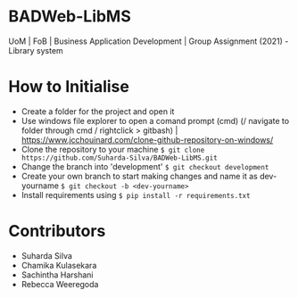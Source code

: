 # BADWeb-LibMS
UoM | FoB | Business Application Development | Group Assignment (2021) - Library system

# How to Initialise
- Create a folder for the project and open it
- Use windows file explorer to open a comand prompt (cmd) (/ navigate to folder through cmd / rightclick > gitbash) | https://www.jcchouinard.com/clone-github-repository-on-windows/
- Clone the repository to your machine `$ git clone https://github.com/Suharda-Silva/BADWeb-LibMS.git`
- Change the branch into 'development' `$ git checkout development`
- Create your own branch to start making changes and name it as dev-yourname `$ git checkout -b <dev-yourname>`
- Install requirements using `$ pip install -r requirements.txt`

# Contributors
- Suharda Silva
- Chamika Kulasekara
- Sachintha Harshani
- Rebecca Weeregoda
